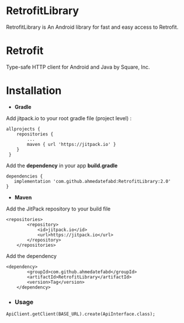 # RetrofitLibrary
RetrofitLibrary is An Android library for fast and easy access to Retrofit.

# Retrofit
Type-safe HTTP client for Android and Java by Square, Inc.

# Installation
* **Gradle**

Add jitpack.io to your root gradle file (project level) :
```
allprojects {
 	repositories {
 		...
 		maven { url 'https://jitpack.io' }
 	}
 }
```
Add the **dependency** in your app **build.gradle**
```
dependencies {
   implementation 'com.github.ahmedatefabd:RetrofitLibrary:2.0'
}
```
* **Maven**

Add the JitPack repository to your build file
```
<repositories>
		<repository>
		    <id>jitpack.io</id>
		    <url>https://jitpack.io</url>
		</repository>
	</repositories>
```
Add the dependency
```
<dependency>
	    <groupId>com.github.ahmedatefabd</groupId>
	    <artifactId>RetrofitLibrary</artifactId>
	    <version>Tag</version>
	</dependency>
```
* ### Usage
```
ApiClient.getClient(BASE_URL).create(ApiInterface.class);
```
